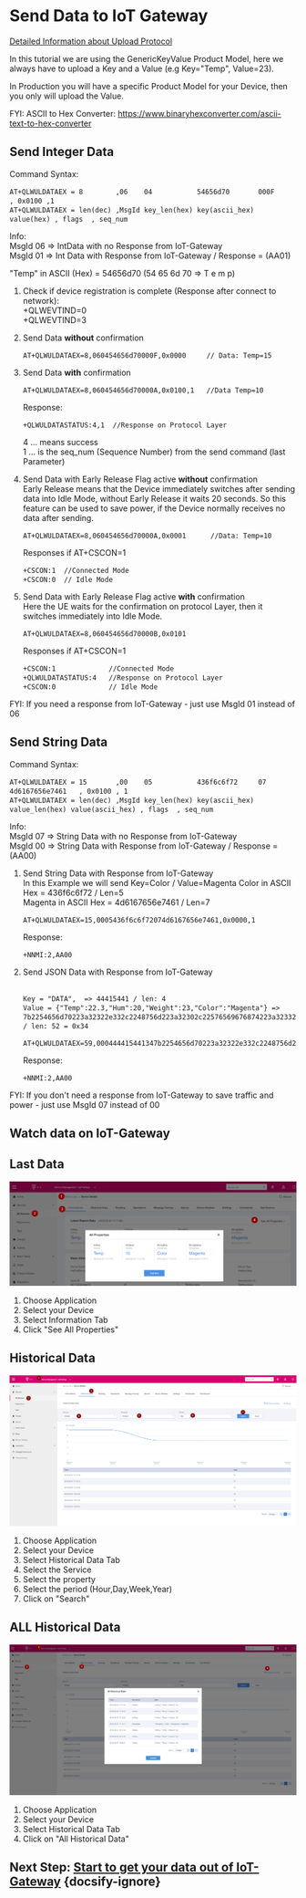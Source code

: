 # Send Data to IoT Gateway

[Detailed Information about Upload Protocol](GenericKeyValue_LWM2M.md)

In this tutorial we are using the GenericKeyValue Product Model, here we always have to upload a Key and a Value (e.g Key="Temp", Value=23).

In Production you will have a specific Product Model for your Device, then you only will upload the Value.

FYI: ASCII to Hex Converter: <https://www.binaryhexconverter.com/ascii-text-to-hex-converter>

## Send Integer Data

Command Syntax:

```shell
AT+QLWULDATAEX = 8        ,06    04           54656d70       000F       , 0x0100 ,1  
AT+QLWULDATAEX = len(dec) ,MsgId key_len(hex) key(ascii_hex) value(hex) , flags  , seq_num
```

Info:  
MsgId 06 => IntData with no Response from IoT-Gateway  
MsgId 01 => Int Data with Response from IoT-Gateway / Response = (AA01)

"Temp" in ASCII (Hex) = 54656d70  (54 65 6d 70 => T e m p)

1. Check if device registration is complete (Response after connect to network):  
     +QLWEVTIND=0  
     +QLWEVTIND=3  
2. Send Data **without** confirmation

    ```shell
    AT+QLWULDATAEX=8,060454656d70000F,0x0000     // Data: Temp=15
    ```

3. Send Data **with** confirmation  

    ```shell
    AT+QLWULDATAEX=8,060454656d70000A,0x0100,1   //Data Temp=10
    ```

    Response:  

    ```shell
    +QLWULDATASTATUS:4,1  //Response on Protocol Layer  
    ```

    4 ... means success  
    1 ... is the seq_num (Sequence Number) from the send command (last Parameter)
    &nbsp;

4. Send Data with Early Release Flag active **without** confirmation  
   Early Release means that the Device immediately switches after sending data into Idle Mode, without Early Release it waits 20 seconds.
   So this feature can be used to save power, if the Device normally receives no data after sending.

   ```shell
   AT+QLWULDATAEX=8,060454656d70000A,0x0001      //Data: Temp=10  
   ```

   Responses if AT+CSCON=1

    ```shell
   +CSCON:1  //Connected Mode
   +CSCON:0  // Idle Mode
   ```

5. Send Data with Early Release Flag active **with** confirmation  
   Here the UE waits for the confirmation on protocol Layer, then it
   switches immediately into Idle Mode.

    ```shell
   AT+QLWULDATAEX=8,060454656d70000B,0x0101
    ```

   Responses if AT+CSCON=1

   ```shell
   +CSCON:1             //Connected Mode
   +QLWULDATASTATUS:4   //Response on Protocol Layer
   +CSCON:0             // Idle Mode
    ```

FYI: If you need a response from IoT-Gateway - just use MsgId 01 instead of 06

## Send String Data

Command Syntax:

```shell
AT+QLWULDATAEX = 15       ,00    05           436f6c6f72     07             4d6167656e7461   , 0x0100 , 1
AT+QLWULDATAEX = len(dec) ,MsgId key_len(hex) key(ascii_hex) value_len(hex) value(ascii_hex) , flags  , seq_num
```

Info:  
MsgId 07 => String Data with no Response from IoT-Gateway  
MsgId 00 => String Data with Response from IoT-Gateway / Response = (AA00)

1. Send String Data with Response from IoT-Gateway  
   In this Example we will send Key=Color / Value=Magenta
   Color in ASCII Hex = 436f6c6f72  / Len=5  
   Magenta in ASCII Hex = 4d6167656e7461 / Len=7  

   ```shell
   AT+QLWULDATAEX=15,0005436f6c6f72074d6167656e7461,0x0000,1
   ```

   Response:

   ```shell
   +NNMI:2,AA00
   ```

2. Send JSON Data with Response from IoT-Gateway  

   ```shell

   Key = "DATA",  => 44415441 / len: 4  
   Value = {"Temp":22.3,"Hum":20,"Weight":23,"Color":"Magenta"} =>  
   7b2254656d70223a32322e332c2248756d223a32302c22576569676874223a32332c22436f6c6f72223a224d6167656e7461227d  / len: 52 = 0x34
   ```

   ```shell
   AT+QLWULDATAEX=59,000444415441347b2254656d70223a32322e332c2248756d223a32302c22576569676874223a32332c22436f6c6f72223a224d6167656e7461227d,0x0000,1
   ```

    Response:  

   ```shell
   +NNMI:2,AA00
   ```

FYI: If you don't need a response from IoT-Gateway to save traffic and power - just use MsgId 07 instead of 00

## Watch data on IoT-Gateway

## Last Data

![Latest Data](../images/Device_Data.png)

1. Choose Application
2. Select your Device
3. Select Information Tab
4. Click "See All Properties"

## Historical Data

![Historical Data](../images/Historical_Data_Step.png)

1. Choose Application
2. Select your Device
3. Select Historical Data Tab
4. Select the Service
5. Select the property
6. Select the period (Hour,Day,Week,Year)
7. Click on "Search"

## ALL Historical Data

![Historical Data](../images/Device_All_Historical_Data.png)

1. Choose Application
2. Select your Device
3. Select Historical Data Tab
4. Click on "All Historical Data"

## Next Step: [Start to get your data out of IoT-Gateway](./Application_Enablement/05_Install_and_setup_Postman.md) {docsify-ignore}
